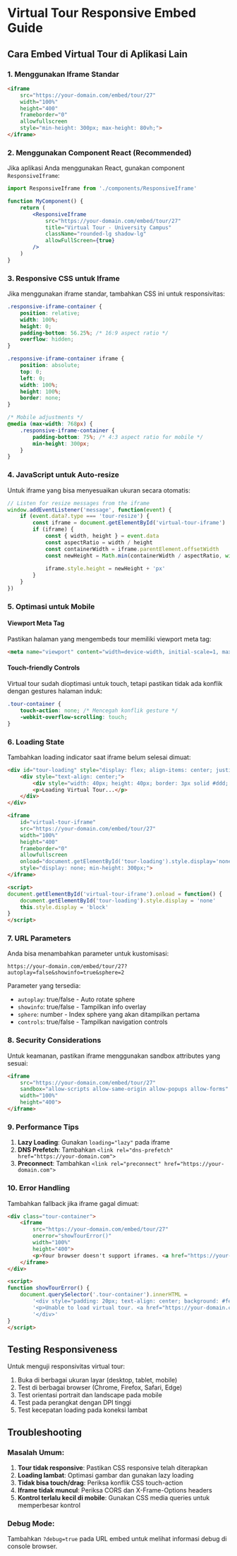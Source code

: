 # Virtual Tour Responsive Embed Guide

## Cara Embed Virtual Tour di Aplikasi Lain

### 1. Menggunakan Iframe Standar

```html
<iframe 
    src="https://your-domain.com/embed/tour/27" 
    width="100%" 
    height="400"
    frameborder="0" 
    allowfullscreen
    style="min-height: 300px; max-height: 80vh;">
</iframe>
```

### 2. Menggunakan Component React (Recommended)

Jika aplikasi Anda menggunakan React, gunakan component `ResponsiveIframe`:

```jsx
import ResponsiveIframe from './components/ResponsiveIframe'

function MyComponent() {
    return (
        <ResponsiveIframe 
            src="https://your-domain.com/embed/tour/27"
            title="Virtual Tour - University Campus"
            className="rounded-lg shadow-lg"
            allowFullScreen={true}
        />
    )
}
```

### 3. Responsive CSS untuk Iframe

Jika menggunakan iframe standar, tambahkan CSS ini untuk responsivitas:

```css
.responsive-iframe-container {
    position: relative;
    width: 100%;
    height: 0;
    padding-bottom: 56.25%; /* 16:9 aspect ratio */
    overflow: hidden;
}

.responsive-iframe-container iframe {
    position: absolute;
    top: 0;
    left: 0;
    width: 100%;
    height: 100%;
    border: none;
}

/* Mobile adjustments */
@media (max-width: 768px) {
    .responsive-iframe-container {
        padding-bottom: 75%; /* 4:3 aspect ratio for mobile */
        min-height: 300px;
    }
}
```

### 4. JavaScript untuk Auto-resize

Untuk iframe yang bisa menyesuaikan ukuran secara otomatis:

```javascript
// Listen for resize messages from the iframe
window.addEventListener('message', function(event) {
    if (event.data?.type === 'tour-resize') {
        const iframe = document.getElementById('virtual-tour-iframe')
        if (iframe) {
            const { width, height } = event.data
            const aspectRatio = width / height
            const containerWidth = iframe.parentElement.offsetWidth
            const newHeight = Math.min(containerWidth / aspectRatio, window.innerHeight * 0.8)
            
            iframe.style.height = newHeight + 'px'
        }
    }
})
```

### 5. Optimasi untuk Mobile

#### Viewport Meta Tag
Pastikan halaman yang mengembeds tour memiliki viewport meta tag:
```html
<meta name="viewport" content="width=device-width, initial-scale=1, maximum-scale=1, user-scalable=no">
```

#### Touch-friendly Controls
Virtual tour sudah dioptimasi untuk touch, tetapi pastikan tidak ada konflik dengan gestures halaman induk:

```css
.tour-container {
    touch-action: none; /* Mencegah konflik gesture */
    -webkit-overflow-scrolling: touch;
}
```

### 6. Loading State

Tambahkan loading indicator saat iframe belum selesai dimuat:

```html
<div id="tour-loading" style="display: flex; align-items: center; justify-content: center; height: 400px; background: #f3f4f6;">
    <div style="text-align: center;">
        <div style="width: 40px; height: 40px; border: 3px solid #ddd; border-top: 3px solid #3498db; border-radius: 50%; animation: spin 1s linear infinite; margin: 0 auto 10px;"></div>
        <p>Loading Virtual Tour...</p>
    </div>
</div>

<iframe 
    id="virtual-tour-iframe"
    src="https://your-domain.com/embed/tour/27" 
    width="100%" 
    height="400"
    frameborder="0" 
    allowfullscreen
    onload="document.getElementById('tour-loading').style.display='none'"
    style="display: none; min-height: 300px;">
</iframe>

<script>
document.getElementById('virtual-tour-iframe').onload = function() {
    document.getElementById('tour-loading').style.display = 'none'
    this.style.display = 'block'
}
</script>
```

### 7. URL Parameters

Anda bisa menambahkan parameter untuk kustomisasi:

```
https://your-domain.com/embed/tour/27?autoplay=false&showinfo=true&sphere=2
```

Parameter yang tersedia:
- `autoplay`: true/false - Auto rotate sphere
- `showinfo`: true/false - Tampilkan info overlay
- `sphere`: number - Index sphere yang akan ditampilkan pertama
- `controls`: true/false - Tampilkan navigation controls

### 8. Security Considerations

Untuk keamanan, pastikan iframe menggunakan sandbox attributes yang sesuai:

```html
<iframe 
    src="https://your-domain.com/embed/tour/27"
    sandbox="allow-scripts allow-same-origin allow-popups allow-forms"
    width="100%" 
    height="400">
</iframe>
```

### 9. Performance Tips

1. **Lazy Loading**: Gunakan `loading="lazy"` pada iframe
2. **DNS Prefetch**: Tambahkan `<link rel="dns-prefetch" href="https://your-domain.com">`
3. **Preconnect**: Tambahkan `<link rel="preconnect" href="https://your-domain.com">`

### 10. Error Handling

Tambahkan fallback jika iframe gagal dimuat:

```html
<div class="tour-container">
    <iframe 
        src="https://your-domain.com/embed/tour/27"
        onerror="showTourError()"
        width="100%" 
        height="400">
        <p>Your browser doesn't support iframes. <a href="https://your-domain.com/tour/27" target="_blank">Open Virtual Tour in new window</a></p>
    </iframe>
</div>

<script>
function showTourError() {
    document.querySelector('.tour-container').innerHTML = 
        '<div style="padding: 20px; text-align: center; background: #fee; border: 1px solid #fcc;">' +
        '<p>Unable to load virtual tour. <a href="https://your-domain.com/tour/27" target="_blank">Click here to open in new window</a></p>' +
        '</div>'
}
</script>
```

## Testing Responsiveness

Untuk menguji responsivitas virtual tour:

1. Buka di berbagai ukuran layar (desktop, tablet, mobile)
2. Test di berbagai browser (Chrome, Firefox, Safari, Edge)
3. Test orientasi portrait dan landscape pada mobile
4. Test pada perangkat dengan DPI tinggi
5. Test kecepatan loading pada koneksi lambat

## Troubleshooting

### Masalah Umum:

1. **Tour tidak responsive**: Pastikan CSS responsive telah diterapkan
2. **Loading lambat**: Optimasi gambar dan gunakan lazy loading
3. **Tidak bisa touch/drag**: Periksa konflik CSS touch-action
4. **Iframe tidak muncul**: Periksa CORS dan X-Frame-Options headers
5. **Kontrol terlalu kecil di mobile**: Gunakan CSS media queries untuk memperbesar kontrol

### Debug Mode:

Tambahkan `?debug=true` pada URL embed untuk melihat informasi debug di console browser.

